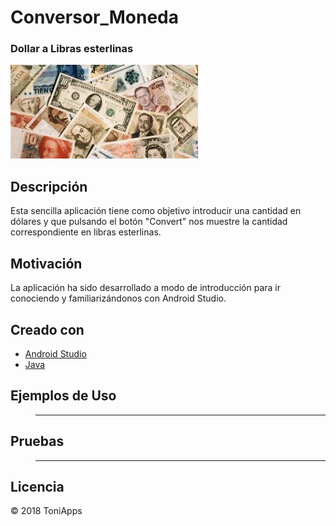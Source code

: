 # Conversor_Moneda
### Dollar a Libras esterlinas

<img src="https://github.com/Antonio1138/Conversor_Moneda/blob/master/app/src/main/res/drawable/currency.jpeg" alt="notes"
  width="300" height="150"/>

## Descripción

Esta sencilla aplicación tiene como objetivo introducir una cantidad en dólares y que pulsando el botón "Convert" nos muestre la cantidad correspondiente en libras esterlinas.

## Motivación
La aplicación ha sido desarrollado a modo de introducción para ir conociendo y familiarizándonos con Android Studio.

## Creado con
- [Android Studio](https://developer.android.com/studio/)
- [Java](https://www.java.com/es/download/)


## Ejemplos de Uso
>------

## Pruebas
>------


## Licencia
:copyright: 2018 ToniApps
